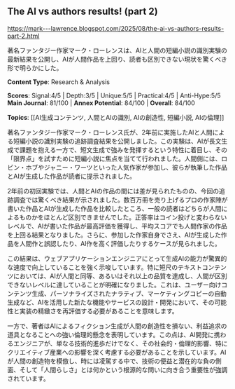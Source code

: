 ## The AI vs authors results! (part 2)

https://mark---lawrence.blogspot.com/2025/08/the-ai-vs-authors-results-part-2.html

著名ファンタジー作家マーク・ローレンスは、AIと人間の短編小説の識別実験の最新結果を公開し、AIが人間作品を上回り、読者も区別できない現状を驚くべき形で明らかにした。

**Content Type**: Research & Analysis

**Scores**: Signal:4/5 | Depth:3/5 | Unique:5/5 | Practical:4/5 | Anti-Hype:5/5
**Main Journal**: 81/100 | **Annex Potential**: 84/100 | **Overall**: 84/100

**Topics**: [[AI生成コンテンツ, 人間とAIの識別, AIの創造性, 短編小説, AIの倫理]]

著名ファンタジー作家マーク・ローレンス氏が、2年前に実施したAIと人間による短編小説の識別実験の追跡調査結果を公開しました。この実験は、AIが長文生成で課題を抱える一方で、短文生成で強みを発揮するという特性に着目し、その「限界点」を試すために短編小説に焦点を当てて行われました。人間側には、ロビン・ホブやジャニー・ワーツといった人気作家が参加し、彼らが執筆した作品とAIが生成した作品が読者に提示されました。

2年前の初回実験では、人間とAIの作品の間には差が見られたものの、今回の追跡調査では驚くべき結果が示されました。数百万冊を売り上げるプロの作家陣が書いた作品とAIが生成した作品を比較したところ、一般の読者はどちらが人間によるものかをほとんど区別できませんでした。正答率はコイン投げと変わらないレベルで、AIが書いた作品が最高評価を獲得し、平均スコアでも人間作家の作品を上回る結果となりました。さらに、参加した作家自身でさえ、AIが生成した作品を人間作と誤認したり、AI作を高く評価したりするケースが見られました。

この結果は、ウェブアプリケーションエンジニアにとって生成AIの能力が驚異的な速度で向上していることを強く示唆しています。特に短尺のテキストコンテンツにおいては、AIが人間と同等、あるいはそれ以上の品質を達成し、人間が区別できないレベルに達していることが明確になりました。これは、ユーザー向けコンテンツ生成、パーソナライズされたナラティブ、マーケティングコピーの自動生成など、AIを活用した新たな機能やサービスの設計・開発において、その可能性と実装の精緻さを再評価する必要があることを意味します。

一方で、著者はAIによるフィクション生成が人間の創造性を損ない、利益追求の道具となることへの強い倫理的懸念を表明しています。この点は、AI開発に携わるエンジニアが、単なる技術的進歩だけでなく、その社会的・倫理的影響、特にクリエイティブ産業への影響を深く考慮する必要があることを示しています。AIが人間の創造物を模倣し、時には凌駕する中で、技術の便益と潜在的な負の側面、そして「人間らしさ」とは何かという根源的な問いに向き合う重要性が強調されています。